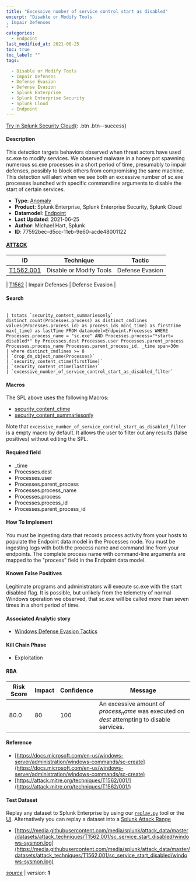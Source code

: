 ```yaml
---
title: "Excessive number of service control start as disabled"
excerpt: "Disable or Modify Tools
, Impair Defenses
"
categories:
  - Endpoint
last_modified_at: 2021-06-25
toc: true
toc_label: ""
tags:

  - Disable or Modify Tools
  - Impair Defenses
  - Defense Evasion
  - Defense Evasion
  - Splunk Enterprise
  - Splunk Enterprise Security
  - Splunk Cloud
  - Endpoint
---
```




[Try in Splunk Security Cloud](https://www.splunk.com/en_us/cyber-security.html){: .btn .btn--success}

#### Description

This detection targets behaviors observed when threat actors have used sc.exe to modify services. We observed malware in a honey pot spawning numerous sc.exe processes in a short period of time, presumably to impair defenses, possibly to block others from compromising the same machine.  This detection will alert when we see both an excessive number of sc.exe processes launched with specific commandline arguments to disable the start of certain services.

- **Type**: [Anomaly](https://github.com/splunk/security_content/wiki/object-Analytic-Types)
- **Product**: Splunk Enterprise, Splunk Enterprise Security, Splunk Cloud
- **Datamodel**: [Endpoint](https://docs.splunk.com/Documentation/CIM/latest/User/Endpoint)
- **Last Updated**: 2021-06-25
- **Author**: Michael Hart, Splunk
- **ID**: 77592bec-d5cc-11eb-9e60-acde48001122


#### [ATT&CK](https://attack.mitre.org/)

| ID             | Technique        |  Tactic             |
| -------------- | ---------------- |-------------------- |
| [T1562.001](https://attack.mitre.org/techniques/T1562/001/) | Disable or Modify Tools | Defense Evasion |

| [T1562](https://attack.mitre.org/techniques/T1562/) | Impair Defenses | Defense Evasion |

#### Search

```

| tstats `security_content_summariesonly` distinct_count(Processes.process) as distinct_cmdlines values(Processes.process_id) as process_ids min(_time) as firstTime max(_time) as lastTime FROM datamodel=Endpoint.Processes WHERE Processes.process_name = "sc.exe" AND Processes.process="*start= disabled*" by Processes.dest Processes.user Processes.parent_process Processes.process_name Processes.parent_process_id, _time span=30m 
| where distinct_cmdlines >= 8 
| `drop_dm_object_name(Processes)` 
| `security_content_ctime(firstTime)` 
| `security_content_ctime(lastTime)` 
| `excessive_number_of_service_control_start_as_disabled_filter`
```

#### Macros
The SPL above uses the following Macros:
* [security_content_ctime](https://github.com/splunk/security_content/blob/develop/macros/security_content_ctime.yml)
* [security_content_summariesonly](https://github.com/splunk/security_content/blob/develop/macros/security_content_summariesonly.yml)

Note that `excessive_number_of_service_control_start_as_disabled_filter` is a empty macro by default. It allows the user to filter out any results (false positives) without editing the SPL.

#### Required field
* _time
* Processes.dest
* Processes.user
* Processes.parent_process
* Processes.process_name
* Processes.process
* Processes.process_id
* Processes.parent_process_id


#### How To Implement
You must be ingesting data that records process activity from your hosts to populate the Endpoint data model in the Processes node. You must be ingesting logs with both the process name and command line from your endpoints. The complete process name with command-line arguments are mapped to the "process" field in the Endpoint data model.

#### Known False Positives
Legitimate programs and administrators will execute sc.exe with the start disabled flag.  It is possible, but unlikely from the telemetry of normal Windows operation we observed, that sc.exe will be called more than seven times in a short period of time.

#### Associated Analytic story
* [Windows Defense Evasion Tactics](/stories/windows_defense_evasion_tactics)


#### Kill Chain Phase
* Exploitation



#### RBA

| Risk Score  | Impact      | Confidence   | Message      |
| ----------- | ----------- |--------------|--------------|
| 80.0 | 80 | 100 | An excessive amount of $process_name$ was executed on $dest$ attempting to disable services. |




#### Reference

* [https://docs.microsoft.com/en-us/windows-server/administration/windows-commands/sc-create](https://docs.microsoft.com/en-us/windows-server/administration/windows-commands/sc-create)
* [https://attack.mitre.org/techniques/T1562/001/](https://attack.mitre.org/techniques/T1562/001/)



#### Test Dataset
Replay any dataset to Splunk Enterprise by using our [`replay.py`](https://github.com/splunk/attack_data#using-replaypy) tool or the [UI](https://github.com/splunk/attack_data#using-ui).
Alternatively you can replay a dataset into a [Splunk Attack Range](https://github.com/splunk/attack_range#replay-dumps-into-attack-range-splunk-server)


* [https://media.githubusercontent.com/media/splunk/attack_data/master/datasets/attack_techniques/T1562.001/sc_service_start_disabled/windows-sysmon.log](https://media.githubusercontent.com/media/splunk/attack_data/master/datasets/attack_techniques/T1562.001/sc_service_start_disabled/windows-sysmon.log)



[*source*](https://github.com/splunk/security_content/tree/develop/detections/endpoint/excessive_number_of_service_control_start_as_disabled.yml) \| *version*: **1**